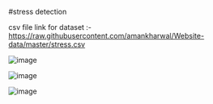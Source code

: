 #stress detection


csv file link for dataset :-https://raw.githubusercontent.com/amankharwal/Website-data/master/stress.csv

![image](https://github.com/user-attachments/assets/8518e80e-5d52-4fa2-b0e8-09fd1214fd75)

![image](https://github.com/user-attachments/assets/e86f5f06-47c4-408d-8276-4c712a158f41)

![image](https://github.com/user-attachments/assets/97160c6a-e559-4673-8318-027f19a47719)

